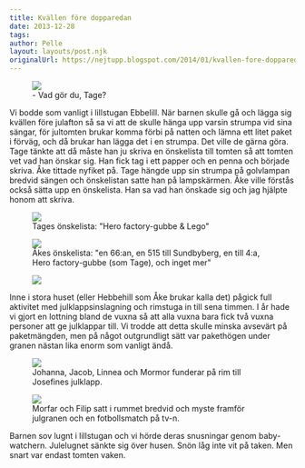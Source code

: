 ```yaml
---
title: Kvällen före dopparedan
date: 2013-12-28
tags: 	
author: Pelle
layout: layouts/post.njk
originalUrl: https://nejtupp.blogspot.com/2014/01/kvallen-fore-dopparedan.html
---
```




<figure>
	<img src="../../../../img/Allma%CC%88n+jul+i+Ebbehill-PERK2984.jpg">
	<figcaption>- Vad gör du, Tage?</figcaption>
</figure>

Vi bodde som vanligt i lillstugan Ebbelill. När barnen skulle gå och lägga sig kvällen före julafton så sa vi att de skulle hänga upp varsin strumpa vid sina sängar, för jultomten brukar komma förbi på natten och lämna ett litet paket i förväg, och då brukar han lägga det i en strumpa. Det ville de gärna göra. Tage tänkte att då måste han ju skriva en önskelista till tomten så att tomten vet vad han önskar sig. Han fick tag i ett papper och en penna och började skriva. Åke tittade nyfiket på. Tage hängde upp sin strumpa på golvlampan bredvid sängen och önskelistan satte han på lampskärmen. Åke ville förstås också sätta upp en önskelista. Han sa vad han önskade sig och jag hjälpte honom att skriva.

<figure>
	<img src="../../../../img/Allma%CC%88n+jul+i+Ebbehill-PERK2988.jpg">
	<figcaption>Tages önskelista: "Hero factory-gubbe & Lego"</figcaption>
</figure>

<figure>
	<img src="../../../../img/Allma%CC%88n+jul+i+Ebbehill-PERK2991.jpg">
	<figcaption>Åkes önskelista: "en 66:an, en 515 till Sundbyberg, en till 4:a, Hero factory-gubbe (som Tage), och inget mer"</figcaption>
</figure>

<figure>
	<img src="../../../../img/Allma%CC%88n+jul+i+Ebbehill-PERK2995.jpg">
</figure>

Inne i stora huset (eller Hebbehill som Åke brukar kalla det) pågick full aktivitet med julklappsinslagning och rimstuga in till sena timmen. I år hade vi gjort en lottning bland de vuxna så att alla vuxna bara fick två vuxna personer att ge julklappar till. Vi trodde att detta skulle minska avsevärt på paketmängden, men på något outgrundligt sätt var pakethögen under granen nästan lika enorm som vanligt ändå.

<figure>
	<img src="../../../../img/Allma%CC%88n+jul+i+Ebbehill-PERK2996.jpg">
	<figcaption>Johanna, Jacob, Linnea och Mormor funderar på rim till Josefines julklapp.</figcaption>
</figure>

<figure>
	<img src="../../../../img/Allma%CC%88n+jul+i+Ebbehill-PERK2997.jpg">
	<figcaption>Morfar och Filip satt i rummet bredvid och myste framför julgranen och en fotbollsmatch på tv-n.</figcaption>
</figure

Barnen sov lugnt i lillstugan och vi hörde deras snusningar genom baby-watchern. Julelugnet sänkte sig över husen. Snön låg inte vit på taken. Men snart var endast tomten vaken.
